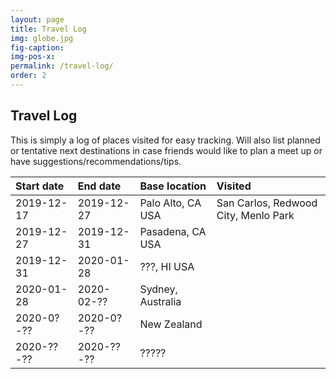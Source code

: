 ```yaml
---
layout: page
title: Travel Log
img: globe.jpg
fig-caption:
img-pos-x:
permalink: /travel-log/
order: 2
---
```

## Travel Log
This is simply a log of places visited for easy tracking. Will also list planned or tentative next destinations in case friends would like to plan a meet up or have suggestions/recommendations/tips.

| Start date     | End date       | Base location     | Visited           |
| :------------- | :------------- | :---------------- | :---------------- |
| 2019-12-17     | 2019-12-27     | Palo Alto, CA USA | San Carlos, Redwood City, Menlo Park |
| 2019-12-27     | 2019-12-31     | Pasadena, CA USA  | |
| 2019-12-31     | 2020-01-28     | ???, HI USA       | |
| 2020-01-28     | 2020-02-??     | Sydney, Australia | |
| 2020-0?-??     | 2020-0?-??     | New Zealand       | |
| 2020-??-??     | 2020-??-??     | ?????             | |
